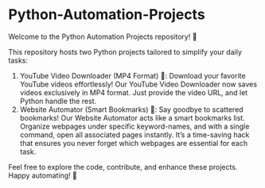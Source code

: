# Python-Automation-Projects
Welcome to the Python Automation Projects repository! 🚀

This repository hosts two Python projects tailored to simplify your daily tasks:

1. YouTube Video Downloader (MP4 Format) 📼:
	Download your favorite YouTube videos effortlessly! Our YouTube Video Downloader now saves videos exclusively in MP4 format. Just provide the video URL, and let Python handle the rest.
2. Website Automator (Smart Bookmarks) 📑:
	Say goodbye to scattered bookmarks! Our Website Automator acts like a smart bookmarks list. Organize webpages under specific keyword-names, and with a single command, open all associated pages instantly. It’s a time-saving hack that ensures you never forget which webpages are essential for each task.

Feel free to explore the code, contribute, and enhance these projects. Happy automating! 🤖

